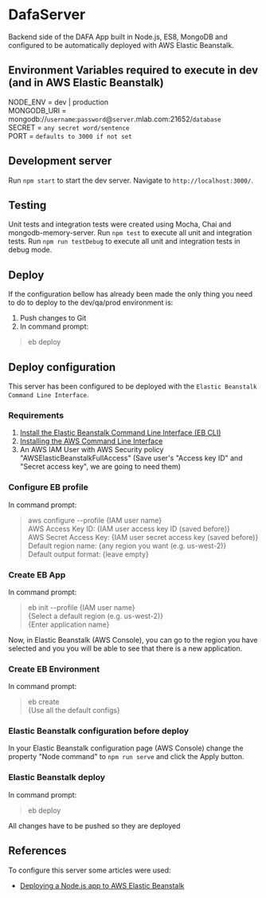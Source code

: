 # DafaServer
Backend side of the DAFA App built in Node.js, ES8, MongoDB and configured to be automatically deployed with AWS Elastic Beanstalk.

## Environment Variables required to execute in dev (and in AWS Elastic Beanstalk)

NODE_ENV = dev | production<br/>
MONGODB_URI = mongodb://`username`:`password`@`server`.mlab.com:21652/`database`<br/>
SECRET = `any secret word/sentence`<br/>
PORT = `defaults to 3000 if not set`<br/>

## Development server

Run `npm start` to start the dev server. Navigate to `http://localhost:3000/`.

## Testing

Unit tests and integration tests were created using Mocha, Chai and mongodb-memory-server.
Run `npm test` to execute all unit and integration tests.
Run `npm run testDebug` to execute all unit and integration tests in debug mode. 

## Deploy

If the configuration bellow has already been made the only thing you need to do to deploy to the dev/qa/prod environment is:

1. Push changes to Git
2. In command prompt:<eb/>
  > eb deploy

## Deploy configuration

This server has been configured to be deployed with the `Elastic Beanstalk Command Line Interface`. 

### Requirements

  1. [Install the Elastic Beanstalk Command Line Interface (EB CLI)](https://docs.aws.amazon.com/elasticbeanstalk/latest/dg/eb-cli3-install.html "Hot to install the EB CLI")</br>
  2. [Installing the AWS Command Line Interface](https://docs.aws.amazon.com/cli/latest/userguide/cli-chap-install.html "How to install the AWS CLI")
  3. An AWS IAM User with AWS Security policy "AWSElasticBeanstalkFullAccess" (Save user's "Access key ID" and "Secret access key", we are going to need them)
    
### Configure EB profile

In command prompt:<br/>
  > aws configure --profile {IAM user name}<br/>
  > AWS Access Key ID: {IAM user access key ID (saved before)}<br/>
  > AWS Secret Access Key: {IAM user secret access key (saved before)}<br/>
  > Default region name: {any region you want (e.g. us-west-2)}<br/>
  > Default output format: {leave empty}
      
### Create EB App

In command prompt:<br/>
  > eb init --profile {IAM user name}<br/>
  > {Select a default region (e.g. us-west-2)}<br/>
  > {Enter application name}

Now, in Elastic Beanstalk (AWS Console), you can go to the region you have selected and you you will be able to see that there is a new application.

### Create EB Environment

In command prompt:<br/>
  > eb create<br/>
  > {Use all the default configs}
  
### Elastic Beanstalk configuration before deploy

In your Elastic Beanstalk configuration page (AWS Console) change the property "Node command" to `npm run serve` and click the Apply button.

### Elastic Beanstalk deploy

In command prompt:<br/>
  > eb deploy
  
All changes have to be pushed so they are deployed
      
## References

  To configure this server some articles were used:
  * [Deploying a Node.js app to AWS Elastic Beanstalk](https://medium.com/@xoor/deploying-a-node-js-app-to-aws-elastic-beanstalk-681fa88bac53)

    
    

